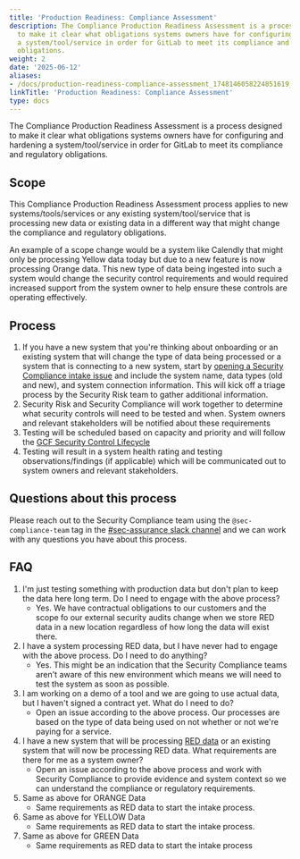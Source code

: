 ```yaml
---
title: 'Production Readiness: Compliance Assessment'
description: The Compliance Production Readiness Assessment is a process designed
  to make it clear what obligations systems owners have for configuring and hardening
  a system/tool/service in order for GitLab to meet its compliance and regulatory
  obligations.
weight: 2
date: '2025-06-12'
aliases:
- /docs/production-readiness-compliance-assessment_1748146058224851619_1_1/
linkTitle: 'Production Readiness: Compliance Assessment'
type: docs
---
```


The Compliance Production Readiness Assessment is a process designed to make it clear what obligations systems owners have for configuring and hardening a system/tool/service in order for GitLab to meet its compliance and regulatory obligations.

## Scope

This Compliance Production Readiness Assessment process applies to new systems/tools/services or any existing system/tool/service that is processing new data or existing data in a different way that might change the compliance and regulatory obligations.

An example of a scope change would be a system like Calendly that might only be processing Yellow data today but due to a new feature is now processing Orange data. This new type of data being ingested into such a system would change the security control requirements and would required increased support from the system owner to help ensure these controls are operating effectively.

## Process

1. If you have a new system that you're thinking about onboarding or an existing system that will change the type of data being processed or a system that is connecting to a new system, start by [opening a Security Compliance intake issue](https://gitlab.com/gitlab-com/gl-security/security-assurance/security-compliance-commercial-and-dedicated/security-compliance-intake/-/issues/new?issuable_template=intakeform) and include the system name, data types (old and new), and system connection information. This will kick off a triage process by the Security Risk team to gather additional information.
1. Security Risk and Security Compliance will work together to determine what security controls will need to be tested and when. System owners and relevant stakeholders will be notified about these requirements
1. Testing will be scheduled based on capacity and priority and will follow the [GCF Security Control Lifecycle](/handbook/security/security-assurance/security-compliance/security-control-lifecycle/)
1. Testing will result in a system health rating and testing observations/findings (if applicable) which will be communicated out to system owners and relevant stakeholders.

## Questions about this process

Please reach out to the Security Compliance team using the `@sec-compliance-team` tag in the [#sec-assurance slack channel](https://gitlab.slack.com/archives/C0129P7DW75) and we can work with any questions you have about this process.

## FAQ

1. I'm just testing something with production data but don't plan to keep the data here long term. Do I need to engage with the above process?
   - Yes. We have contractual obligations to our customers and the scope fo our external security audits change when we store RED data in a new location regardless of how long the data will exist there.
1. I have a system processing RED data, but I have never had to engage with the above process. Do I need to do anything?
   - Yes. This might be an indication that the Security Compliance teams aren't aware of this new environment which means we will need to test the system as soon as possible.
1. I am working on a demo of a tool and we are going to use actual data, but I haven't signed a contract yet. What do I need to do?
   - Open an issue according to the above process. Our processes are based on the type of data being used on not whether or not we're paying for a service.
1. I have a new system that will be processing [RED data](/handbook/security/standards/data-classification-standard/) or an existing system that will now be processing RED data. What requirements are there for me as a system owner?
   - Open an issue according to the above process and work with Security Compliance to provide evidence and system context so we can understand the compliance or regulatory requirements.
1. Same as above for ORANGE Data
   - Same requirements as RED data to start the intake process.
1. Same as above for YELLOW Data
   - Same requirements as RED data to start the intake process.
1. Same as above for GREEN Data
   - Same requirements as RED data to start the intake process

